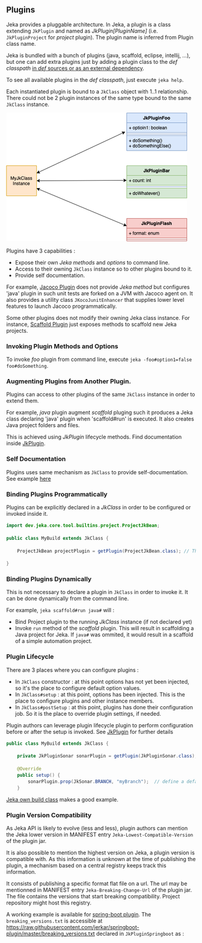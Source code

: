 ## Plugins

Jeka provides a pluggable architecture. In Jeka, a plugin is a class extending `JkPlugin` and named as *JkPlugin[PluginName]* (i.e. `JkPluginProject` for _project_ plugin).
The plugin name is inferred from Plugin class name.

Jeka is bundled with a bunch of plugins (java, scaffold, eclipse, intellij, ...), but one can add extra plugins just
by adding a plugin class to the _def classpath_ [in _def_ sources or as an external dependency](#RunClassPre-processing(Import3rdpartylibraryintoRunClasspath)).

To see all available plugins in the _def classpath_, just execute `jeka help`.

Each instantiated plugin is bound to a `JkClass` object with 1..1 relationship. There could not be 2 plugin instances of the same 
type bound to the same `JkClass` instance.

![image](images/plugins.png)

Plugins have 3 capabilities :
* Expose their own _Jeka methods_ and _options_ to command line.
* Access to their owning `JkClass` instance so to other plugins bound to it.
* Provide self documentation.

For example, [Jacoco Plugin](https://github.com/jerkar/jeka/blob/master/dev.jeka.core/src/main/java/dev/jeka/core/tool/builtins/jacoco/JkPluginJacoco.java)
does not provide _Jeka method_ but configures 'java' plugin in such unit tests are forked on a JVM with Jacoco agent on.
It also provides a utility class `JKocoJunitEnhancer` that supplies lower level features to launch Jacoco programmatically.

Some other plugins does not modify their owning Jeka class instance. For instance, [Scaffold Plugin](https://github.com/jerkar/jeka/blob/master/dev.jeka.core/src/main/java/dev/jeka/core/tool/builtins/scaffold/JkPluginScaffold.java)
just exposes methods to scaffold new Jeka projects.

### Invoking Plugin Methods and Options 

To invoke _foo_ plugin from command line, execute `jeka -foo#option1=false foo#doSomething`.

### Augmenting Plugins from Another Plugin. 

Plugins can access to other plugins of the same `JkClass` instance in order to extend them.

For example, _java_ plugin augment _scaffold_ pluging such it produces a Jeka class declaring 'java' plugin
when 'scaffold#run' is executed. It also creates Java project folders and files.

This is achieved using _JkPlugin_ lifecycle methods. Find documentation inside [JkPlugin](https://github.com/jerkar/jeka/blob/master/dev.jeka.core/src/main/java/dev/jeka/core/tool/JkPlugin.java).

### Self Documentation

Plugins uses same mechanism as `JkClass` to provide self-documentation. See example [here](https://github.com/jerkar/jeka/blob/master/dev.jeka.core/src/main/java/dev/jeka/core/tool/builtins/java/JkPluginProject.java)

### Binding Plugins Programmatically

Plugins can be explicitly declared in a _JkClass_ in order to be configured or invoked inside it.

```Java
import dev.jeka.core.tool.builtins.project.ProjectJkBean;

public class MyBuild extends JkClass {

    ProjectJkBean projectPlugin = getPlugin(ProjectJkBean.class); // This bind the 'project' plugin to MyBuild instances.

}
```

### Binding Plugins Dynamically

This is not necessary to declare a plugin in `JkClass` in order to invoke it. 
It can be done dynamically from the command line.

For example, `jeka scaffold#run java#` will :
* Bind Project plugin to the running _JkClass_ instance (if not declared yet)
* Invoke `run` method of the _scaffold_ plugin.
This will result in scaffolding a Java project for Jeka. If `java#` was ommited, it would 
  result in a scaffold of a simple automation project.
  

### Plugin Lifecycle

There are 3 places where you can configure plugins :
* In `JkClass` constructor : at this point options has not yet been injected, so it's the place to configure default option values.
* In `JkClass#setup` : at this point, options has been injected.
  This is the place to configure plugins and other instance members.
* In `JkClass#postSetup` : at this point, plugins has done their configuration job. So it is the place
  to override plugin settings, if needed.

Plugin authors can leverage plugin lifecycle plugin to perform configuration before or after 
the setup is invoked. See [JkPlugin](https://github.com/jerkar/jeka/blob/master/dev.jeka.core/src/main/java/dev/jeka/core/tool/JkPlugin.java) for further details

```Java
public class MyBuild extends JkClass {
    
    private JkPluginSonar sonarPlugin = getPlugin(JkPluginSonar.class);  // Bind sonar plugin 

    @Override
    public setup() {
        sonarPlugin.prop(JkSonar.BRANCH, "myBranch");  // define a default for sonar.branch property
    }
```
[Jeka own build class](https://github.com/jerkar/jeka/blob/master/dev.jeka.core/jeka/def/dev/jeka/core/CoreBuild.java) makes a good example.


### Plugin Version Compatibility 

As Jeka API is likely to evolve (less and less), plugin authors can mention the Jeka lower version 
in MANIFEST entry `Jeka-Lowest-Compatible-Version` of the plugin jar.

It is also possible to mention the highest version on Jeka, a plugin version is compatible with.
As this information is unknown at the time of publishing the plugin, a mechanism based on a central registry 
keeps track this information.

It consists of publishing a specific format flat file on a url. The url may be mentionned in MANIFEST 
entry `Jeka-Breaking-Change-Url` of the plugin jar.
The file contains the versions that start breaking compatibility.
Project repository might host this registry.

A working example is available for  [spring-boot plugin](https://github.com/jerkar/springboot-plugin).
The `breaking_versions.txt` is accessible at https://raw.githubusercontent.com/jerkar/springboot-plugin/master/breaking_versions.txt
declared in `JkPluginSpringboot` as :

